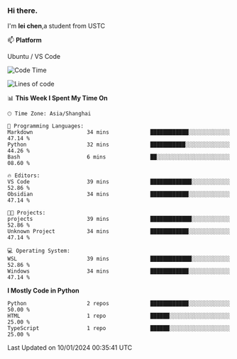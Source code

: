 ### Hi there.
I'm **lei chen**,a student from USTC

📫 **Platform**

Ubuntu / VS Code

<!--START_SECTION:waka-->
![Code Time](http://img.shields.io/badge/Code%20Time-156%20hrs%2022%20mins-blue)

![Lines of code](https://img.shields.io/badge/From%20Hello%20World%20I%27ve%20Written-12.0%20thousand%20lines%20of%20code-blue)

📊 **This Week I Spent My Time On** 

```text
🕑︎ Time Zone: Asia/Shanghai

💬 Programming Languages: 
Markdown                 34 mins             ████████████░░░░░░░░░░░░░   47.14 % 
Python                   32 mins             ███████████░░░░░░░░░░░░░░   44.26 % 
Bash                     6 mins              ██░░░░░░░░░░░░░░░░░░░░░░░   08.60 % 

🔥 Editors: 
VS Code                  39 mins             █████████████░░░░░░░░░░░░   52.86 % 
Obsidian                 34 mins             ████████████░░░░░░░░░░░░░   47.14 % 

🐱‍💻 Projects: 
projects                 39 mins             █████████████░░░░░░░░░░░░   52.86 % 
Unknown Project          34 mins             ████████████░░░░░░░░░░░░░   47.14 % 

💻 Operating System: 
WSL                      39 mins             █████████████░░░░░░░░░░░░   52.86 % 
Windows                  34 mins             ████████████░░░░░░░░░░░░░   47.14 % 
```

**I Mostly Code in Python** 

```text
Python                   2 repos             ████████████░░░░░░░░░░░░░   50.00 % 
HTML                     1 repo              ██████░░░░░░░░░░░░░░░░░░░   25.00 % 
TypeScript               1 repo              ██████░░░░░░░░░░░░░░░░░░░   25.00 % 
```




 Last Updated on 10/01/2024 00:35:41 UTC
<!--END_SECTION:waka-->
